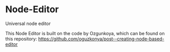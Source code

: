 # Node-Editor
Universal node editor

This Node Editor is built on the code by Ozgunkoya, which can be found on this repository: https://github.com/oguzkonya/post--creating-node-based-editor
